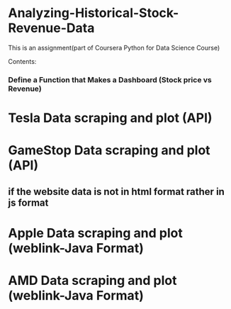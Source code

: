 # Analyzing-Historical-Stock-Revenue-Data
This is an assignment(part of Coursera Python for Data Science Course)

Contents:

### Define a Function that Makes a Dashboard (Stock price vs Revenue)
# Tesla Data scraping and plot (API)
# GameStop Data scraping and plot (API)
## if the website data is not in html format rather in js format
# Apple Data scraping and plot (weblink-Java Format)
# AMD Data scraping and plot (weblink-Java Format)

